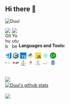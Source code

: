 ## Hi there 👋

<p align="left"> <img src="https://komarev.com/ghpvc/?username=Duui3111&label=Views&color=blue&style=plastic" alt="Duui" /> </p>

<!---
<a href="https://twitter.com/">
  <img align="left" alt="Twitter" width="22px" src="https://cdn.jsdelivr.net/npm/simple-icons@v3/icons/twitter.svg" />
</a>
<a href="https://linkedin.com/in/imthepk">
  <img align="left" alt="Linkdein" width="22px" src="https://cdn.jsdelivr.net/npm/simple-icons@v3/icons/linkedin.svg" />
</a>
<a href="https://instagram.com//">
  <img align="left" alt="Instagram" width="22px" src="https://cdn.jsdelivr.net/npm/simple-icons@v3/icons/instagram.svg" />
</a>
--->
<a href="https://github.com/Duui3111">
  <img align="left" alt="Github" width="22px" src="https://cdn.jsdelivr.net/npm/simple-icons@v3/icons/github.svg" />
</a>
<a href="https://www.youtube.com/channel/UCYvfm2YP2Q77WuRWCHHVYwQ">
  <img align="left" alt="Youtube" width="22px" src="https://cdn.jsdelivr.net/npm/simple-icons@v3/icons/youtube.svg" />
</a>

<br />
<br />

**Languages and Tools:**

<code><img height="20" src="https://raw.githubusercontent.com/github/explore/80688e429a7d4ef2fca1e82350fe8e3517d3494d/topics/visual-studio-code/visual-studio-code.png"></code>
<code><img height="20" src="https://raw.githubusercontent.com/github/explore/80688e429a7d4ef2fca1e82350fe8e3517d3494d/topics/cpp/cpp.png"></code>
<code><img height="20" src="https://raw.githubusercontent.com/github/explore/80688e429a7d4ef2fca1e82350fe8e3517d3494d/topics/typescript/typescript.png"></code> 
<code><img height="20" src="https://raw.githubusercontent.com/github/explore/80688e429a7d4ef2fca1e82350fe8e3517d3494d/topics/python/python.png"></code>
<code><img height="20" src="https://raw.githubusercontent.com/github/explore/80688e429a7d4ef2fca1e82350fe8e3517d3494d/topics/javascript/javascript.png"></code>
<code><img height="20" src="https://raw.githubusercontent.com/github/explore/80688e429a7d4ef2fca1e82350fe8e3517d3494d/topics/react/react.png"></code> 
<code><img height="20" src="https://raw.githubusercontent.com/github/explore/80688e429a7d4ef2fca1e82350fe8e3517d3494d/topics/csharp/csharp.png"></code>     
<code><img height="20" src="https://raw.githubusercontent.com/github/explore/80688e429a7d4ef2fca1e82350fe8e3517d3494d/topics/mongodb/mongodb.png"></code> 
<code><img height="20" src="https://raw.githubusercontent.com/github/explore/80688e429a7d4ef2fca1e82350fe8e3517d3494d/topics/git/git.png"></code>
<code><img height="20" src="https://raw.githubusercontent.com/github/explore/80688e429a7d4ef2fca1e82350fe8e3517d3494d/topics/java/java.png"></code>
<code><img height="20" src="https://raw.githubusercontent.com/github/explore/80688e429a7d4ef2fca1e82350fe8e3517d3494d/topics/objective-c/objective-c.png"></code>
<code><img height="20" src="https://raw.githubusercontent.com/github/explore/80688e429a7d4ef2fca1e82350fe8e3517d3494d/topics/c/c.png"></code>
<code><img height="20" src="https://raw.githubusercontent.com/github/explore/80688e429a7d4ef2fca1e82350fe8e3517d3494d/topics/mysql/mysql.png"></code>
<code><img height="20" src="https://raw.githubusercontent.com/github/explore/80688e429a7d4ef2fca1e82350fe8e3517d3494d/topics/sql/sql.png"></code>

<br>

<a href="https://github.com/Duui3111?tab=repositories">
  <img align="center" src="https://github-readme-stats.vercel.app/api/top-langs/?username=Duui3111&layout=compact&show_icons=true&title_color=fff&icon_color=79ff97&text_color=9f9f9f&bg_color=151515" />
</a>

<!--- <a href="https://github.com/Duui3111">
  <img align="center" src="https://github-readme-stats.vercel.app/api/top-langs/?username=Duui3111&theme=dark&hide_langs_below=1" />
</a> --->

<br>

<a href="https://github.com/Duui3111">
 <img align="center" src="https://github-readme-stats.vercel.app/api?username=Duui3111&show_icons=true&theme=dark&line_height=27" alt="Duui's github stats"/>
</a>

<br />
<br />

</a>
<a href="https://github.com/Duui3111/ux">
 <img align="center" src="https://github-readme-stats.vercel.app/api/pin/?username=Duui3111&repo=ux&theme=dark" />
</a>
